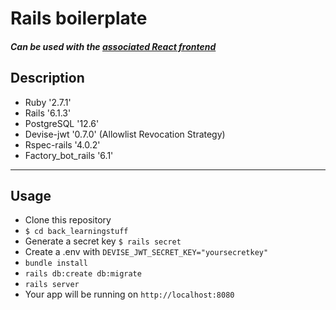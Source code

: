 # Rails boilerplate

##### Can be used with the [associated React frontend](https://github.com/cha-fa/react_boilerplate)

## Description
* Ruby '2.7.1'  
* Rails '6.1.3'  
* PostgreSQL '12.6'  
* Devise-jwt '0.7.0' (Allowlist Revocation Strategy)  
* Rspec-rails '4.0.2'  
* Factory_bot_rails '6.1'

---

## Usage

- Clone this repository
- `$ cd back_learningstuff` 
- Generate a secret key `$ rails secret`
- Create a .env with `DEVISE_JWT_SECRET_KEY="yoursecretkey"`    
- `bundle install`  
- `rails db:create db:migrate`  
- `rails server`  
- Your app will be running on `http://localhost:8080`  

